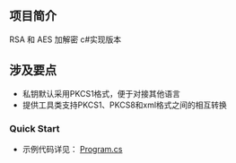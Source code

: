 ## 项目简介
RSA 和 AES 加解密 c#实现版本

## 涉及要点

- 私钥默认采用PKCS1格式，便于对接其他语言
- 提供工具类支持PKCS1、PKCS8和xml格式之间的相互转换

### Quick Start

- 示例代码详见： [Program.cs](https://github.com/NaraLuwan/sm2sm3sm4/blob/master/src/test/java/com/luwan/github/sm/SmTest.java)
